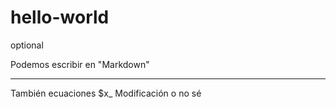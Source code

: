 # hello-world
optional

Podemos escribir en "Markdown"

----

También ecuaciones $x_
Modificación o no sé